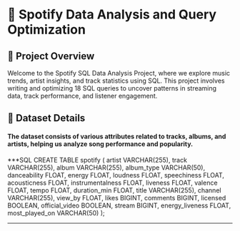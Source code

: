 # 🎵 Spotify Data Analysis and Query Optimization

## 📌 Project Overview

Welcome to the Spotify SQL Data Analysis Project, where we explore music trends, artist insights, and track statistics using SQL. This project involves writing and optimizing 18 SQL queries to uncover patterns in streaming data, track performance, and listener engagement.

## 📂 Dataset Details

#### The dataset consists of various attributes related to tracks, albums, and artists, helping us analyze song performance and popularity.

***SQL
CREATE TABLE spotify (
    artist VARCHAR(255),
    track VARCHAR(255),
    album VARCHAR(255),
    album_type VARCHAR(50),
    danceability FLOAT,
    energy FLOAT,
    loudness FLOAT,
    speechiness FLOAT,
    acousticness FLOAT,
    instrumentalness FLOAT,
    liveness FLOAT,
    valence FLOAT,
    tempo FLOAT,
    duration_min FLOAT,
    title VARCHAR(255),
    channel VARCHAR(255),
    view_by FLOAT,
    likes BIGINT,
    comments BIGINT,
    licensed BOOLEAN,
    official_video BOOLEAN,
    stream BIGINT,
    energy_liveness FLOAT,
    most_played_on VARCHAR(50)
);
***
